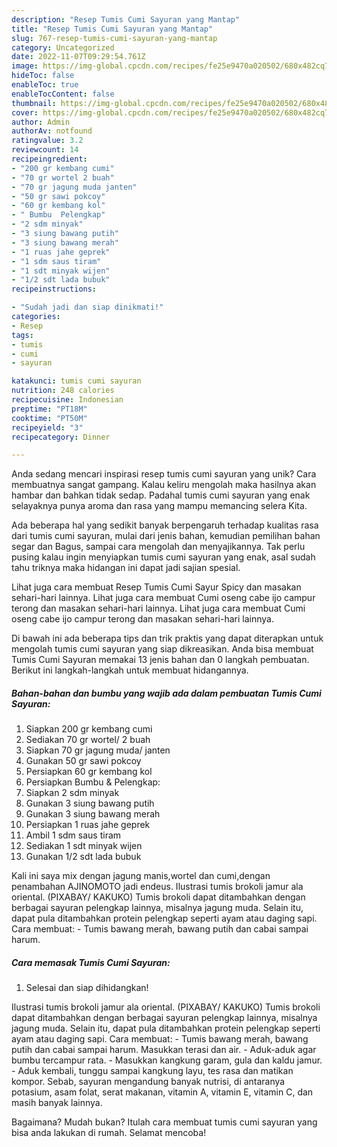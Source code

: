 ```yaml
---
description: "Resep Tumis Cumi Sayuran yang Mantap"
title: "Resep Tumis Cumi Sayuran yang Mantap"
slug: 767-resep-tumis-cumi-sayuran-yang-mantap
category: Uncategorized
date: 2022-11-07T09:29:54.761Z
image: https://img-global.cpcdn.com/recipes/fe25e9470a020502/680x482cq70/tumis-cumi-sayuran-foto-resep-utama.jpg
hideToc: false
enableToc: true
enableTocContent: false
thumbnail: https://img-global.cpcdn.com/recipes/fe25e9470a020502/680x482cq70/tumis-cumi-sayuran-foto-resep-utama.jpg
cover: https://img-global.cpcdn.com/recipes/fe25e9470a020502/680x482cq70/tumis-cumi-sayuran-foto-resep-utama.jpg
author: Admin
authorAv: notfound
ratingvalue: 3.2
reviewcount: 14
recipeingredient:
- "200 gr kembang cumi"
- "70 gr wortel 2 buah"
- "70 gr jagung muda janten"
- "50 gr sawi pokcoy"
- "60 gr kembang kol"
- " Bumbu  Pelengkap"
- "2 sdm minyak"
- "3 siung bawang putih"
- "3 siung bawang merah"
- "1 ruas jahe geprek"
- "1 sdm saus tiram"
- "1 sdt minyak wijen"
- "1/2 sdt lada bubuk"
recipeinstructions:

- "Sudah jadi dan siap dinikmati!"
categories:
- Resep
tags:
- tumis
- cumi
- sayuran

katakunci: tumis cumi sayuran 
nutrition: 248 calories
recipecuisine: Indonesian
preptime: "PT18M"
cooktime: "PT50M"
recipeyield: "3"
recipecategory: Dinner

---
```





Anda sedang mencari inspirasi resep tumis cumi sayuran yang unik? Cara membuatnya sangat gampang. Kalau keliru mengolah maka hasilnya akan hambar dan bahkan tidak sedap. Padahal tumis cumi sayuran yang enak selayaknya punya aroma dan rasa yang mampu memancing selera Kita.





Ada beberapa hal yang sedikit banyak berpengaruh terhadap kualitas rasa dari tumis cumi sayuran, mulai dari jenis bahan, kemudian pemilihan bahan segar dan Bagus, sampai cara mengolah dan menyajikannya. Tak perlu pusing kalau ingin menyiapkan tumis cumi sayuran yang enak,      asal sudah tahu triknya maka hidangan ini dapat jadi sajian spesial.














Lihat juga cara membuat Resep Tumis Cumi Sayur Spicy dan masakan sehari-hari lainnya. Lihat juga cara membuat Cumi oseng cabe ijo campur terong dan masakan sehari-hari lainnya. Lihat juga cara membuat Cumi oseng cabe ijo campur terong dan masakan sehari-hari lainnya.






Di bawah ini ada beberapa tips dan trik praktis yang dapat diterapkan untuk mengolah tumis cumi sayuran yang siap dikreasikan. Anda bisa membuat Tumis Cumi Sayuran memakai 13 jenis bahan dan 0 langkah pembuatan. Berikut ini langkah-langkah untuk membuat hidangannya.

<!--inarticleads1-->

##### Bahan-bahan dan bumbu yang wajib ada dalam pembuatan Tumis Cumi Sayuran:

1. Siapkan 200 gr kembang cumi
1. Sediakan 70 gr wortel/ 2 buah
1. Siapkan 70 gr jagung muda/ janten
1. Gunakan 50 gr sawi pokcoy
1. Persiapkan 60 gr kembang kol
1. Persiapkan  Bumbu &amp; Pelengkap:
1. Siapkan 2 sdm minyak
1. Gunakan 3 siung bawang putih
1. Gunakan 3 siung bawang merah
1. Persiapkan 1 ruas jahe geprek
1. Ambil 1 sdm saus tiram
1. Sediakan 1 sdt minyak wijen
1. Gunakan 1/2 sdt lada bubuk


Kali ini saya mix dengan jagung manis,wortel dan cumi,dengan penambahan AJINOMOTO jadi endeus. Ilustrasi tumis brokoli jamur ala oriental. (PIXABAY/ KAKUKO) Tumis brokoli dapat ditambahkan dengan berbagai sayuran pelengkap lainnya, misalnya jagung muda. Selain itu, dapat pula ditambahkan protein pelengkap seperti ayam atau daging sapi. Cara membuat: - Tumis bawang merah, bawang putih dan cabai sampai harum. 

<!--inarticleads2-->

##### Cara memasak Tumis Cumi Sayuran:


1. Selesai dan siap dihidangkan!

Ilustrasi tumis brokoli jamur ala oriental. (PIXABAY/ KAKUKO) Tumis brokoli dapat ditambahkan dengan berbagai sayuran pelengkap lainnya, misalnya jagung muda. Selain itu, dapat pula ditambahkan protein pelengkap seperti ayam atau daging sapi. Cara membuat: - Tumis bawang merah, bawang putih dan cabai sampai harum. Masukkan terasi dan air. - Aduk-aduk agar bumbu tercampur rata. - Masukkan kangkung garam, gula dan kaldu jamur. - Aduk kembali, tunggu sampai kangkung layu, tes rasa dan matikan kompor. Sebab, sayuran mengandung banyak nutrisi, di antaranya potasium, asam folat, serat makanan, vitamin A, vitamin E, vitamin C, dan masih banyak lainnya. 

Bagaimana? Mudah bukan? Itulah cara membuat tumis cumi sayuran yang bisa anda lakukan di rumah. Selamat mencoba!
